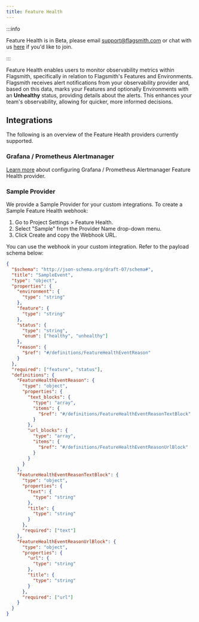 ```yaml
---
title: Feature Health
---
```


:::info

Feature Health is in Beta, please email support@flagsmith.com or chat with us <a href="#" class="open-chat" data-crisp-chat-message="Hello, I'm interested in joining the feature health beta.">here</a> if you'd like to join. 

:::

Feature Health enables users to monitor observability metrics within Flagsmith, specifically in relation to Flagsmith's Features and Environments. Flagsmith receives alert notifications from your observability provider and, based on this data, marks your Features and optionally Environments with an **Unhealthy** status, providing details about the alerts. This enhances your team's observability, allowing for quicker, more informed decisions.

## Integrations

The following is an overview of the Feature Health providers currently supported.

### Grafana / Prometheus Alertmanager

[Learn more](/integrations/apm/grafana/#feature-health-provider-setup) about configuring Grafana / Prometheus Alertmanager Feature Health provider.

### Sample Provider

We provide a Sample Provider for your custom integrations. To create a Sample Feature Health webhook:

1. Go to Project Settings > Feature Health.
2. Select "Sample" from the Provider Name drop-down menu.
3. Click Create and copy the Webhook URL.

You can use the webhook in your custom integration. Refer to the payload schema below:

```json
{
  "$schema": "http://json-schema.org/draft-07/schema#",
  "title": "SampleEvent",
  "type": "object",
  "properties": {
    "environment": {
      "type": "string"
    },
    "feature": {
      "type": "string"
    },
    "status": {
      "type": "string",
      "enum": ["healthy", "unhealthy"]
    },
    "reason": {
      "$ref": "#/definitions/FeatureHealthEventReason"
    }
  },
  "required": ["feature", "status"],
  "definitions": {
    "FeatureHealthEventReason": {
      "type": "object",
      "properties": {
        "text_blocks": {
          "type": "array",
          "items": {
            "$ref": "#/definitions/FeatureHealthEventReasonTextBlock"
          }
        },
        "url_blocks": {
          "type": "array",
          "items": {
            "$ref": "#/definitions/FeatureHealthEventReasonUrlBlock"
          }
        }
      }
    },
    "FeatureHealthEventReasonTextBlock": {
      "type": "object",
      "properties": {
        "text": {
          "type": "string"
        },
        "title": {
          "type": "string"
        }
      },
      "required": ["text"]
    },
    "FeatureHealthEventReasonUrlBlock": {
      "type": "object",
      "properties": {
        "url": {
          "type": "string"
        },
        "title": {
          "type": "string"
        }
      },
      "required": ["url"]
    }
  }
}
```
